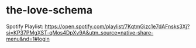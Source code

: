 # the-love-schema

Spotify Playlist: https://open.spotify.com/playlist/7KqtmGizc1e7dAFnsks3Xj?si=KP37PMgXST-qMos4DpXv9A&utm_source=native-share-menu&nd=1#login
